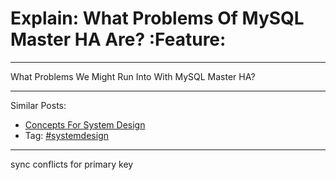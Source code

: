 # Explain: What Problems Of MySQL Master HA Are?     :Feature:


---

What Problems We Might Run Into With MySQL Master HA?  

---

Similar Posts:  
-   [Concepts For System Design](https://architect.dennyzhang.com/design-concept)
-   Tag: [#systemdesign](https://architect.dennyzhang.com/tag/systemdesign)

---

sync conflicts for primary key